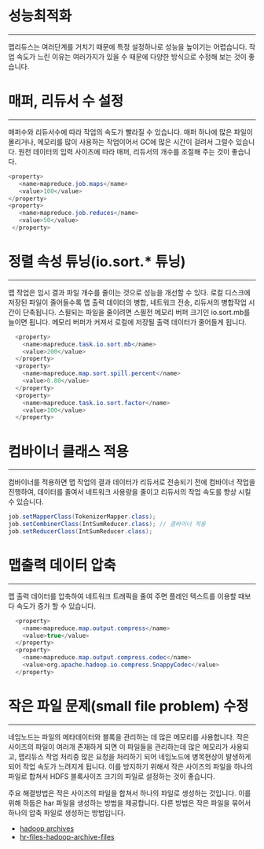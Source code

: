 # 성능최적화
***
맵리듀스는 여러단계를 거치기 때문에 특정 설정하나로 성능을 높이기는 어렵습니다. 작업 속도가 느린 이유는 여러가지가 있을 수 때문에 다양한 방식으로 수정해 보는 것이 좋습니다.

# 매퍼, 리듀서 수 설정
***
매퍼수와 리듀서수에 따라 작업의 속도가 빨라질 수 있습니다. 매퍼 하나에 많은 파일이 몰리거나, 메모리를 많이 사용하는 작업이어서 GC에 많은 시간이 걸려서 그럴수 있습니다. 원천 데이터의 입력 사이즈에 따라 매퍼, 리듀서의 개수를 조절해 주는 것이 좋습니다.
```java
<property>
   <name>mapreduce.job.maps</name>
   <value>100</value>
</property>
<property>
   <name>mapreduce.job.reduces</name>
   <value>50</value>
 </property>
```
# 정렬 속성 튜닝(io.sort.* 튜닝)
***
맵 작업은 임시 결과 파일 개수를 줄이는 것으로 성능을 개선할 수 있다. 로컬 디스크에 저장된 파일이 줄어들수록 맵 출력 데이터의 병합, 네트워크 전송, 리듀서의 병합작업 시간이 단축됩니다. 스필되는 파일을 줄이려면 스필전 메모리 버퍼 크기인 io.sort.mb를 늘이면 됩니다. 메모리 버퍼가 커져서 로컬에 저장될 출력 데이터가 줄어들게 됩니다.
```java
  <property>
    <name>mapreduce.task.io.sort.mb</name>
    <value>200</value>
  </property>
  <property>
    <name>mapreduce.map.sort.spill.percent</name>
    <value>0.80</value>
  </property>
  <property>
    <name>mapreduce.task.io.sort.factor</name>
    <value>100</value>
  </property>
 ```
 
# 컴바이너 클래스 적용
***
컴바이너를 적용하면 맵 작업의 결과 데이터가 리듀서로 전송되기 전에 컴바이너 작업을 진행하여, 데이터를 줄여서 네트워크 사용량을 줄이고 리듀서의 작업 속도를 향상 시킬 수 있습니다.
```java
job.setMapperClass(TokenizerMapper.class); 
job.setCombinerClass(IntSumReducer.class); // 콤바이너 적용 
job.setReducerClass(IntSumReducer.class);
```

# 맵출력 데이터 압축
***
맵 출력 데이터를 압축하여 네트워크 트래픽을 줄여 주면 플레인 텍스트를 이용할 때보다 속도가 증가 할 수 있습니다.
```java
  <property>
    <name>mapreduce.map.output.compress</name>
    <value>true</value>
  </property>
  <property>
    <name>mapreduce.map.output.compress.codec</name>
    <value>org.apache.hadoop.io.compress.SnappyCodec</value>
  </property>
```
# 작은 파일 문제(small file problem) 수정
***
네임노드는 파일의 메타데이터와 블록을 관리하는 데 많은 메모리를 사용합니다. 작은 사이즈의 파일이 여러개 존재하게 되면 이 파일들을 관리하는데 많은 메모리가 사용되고, 맵리듀스 작업 처리중 많은 요청을 처리하기 되어 네임노드에 병목현상이 발생하게 되어 작업 속도가 느려지게 됩니다. 이를 방지하기 위해서 작은 사이즈의 파일을 하나의 파일로 합쳐서 HDFS 블록사이즈 크기의 파일로 설정하는 것이 좋습니다.

주요 해결방법은 작은 사이즈의 파일을 합쳐서 하나의 파일로 생성하는 것입니다. 이를 위해 하둡은 har 파일을 생성하는 방법을 제공합니다. 다른 방법은 작은 파일을 묶어서 하나의 압축 파일로 생성하는 방법입니다.
    
- [hadoop archives](https://hadoop.apache.org/docs/stable/hadoop-archives/HadoopArchives.html)
- [hr-files-hadoop-archive-files](http://hadooptutorial.info/har-files-hadoop-archive-files/)




